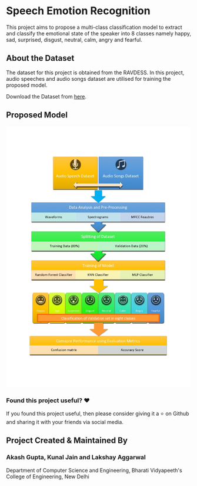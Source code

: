 # Speech Emotion Recognition
This project aims to propose a multi-class classification model to extract and classify the emotional state of the speaker into 8 classes namely happy, sad, surprised, disgust, neutral, calm, angry and fearful.

## About the Dataset
The dataset for this project is obtained from the RAVDESS. In this project, audio speeches and audio songs dataset are utilised for training the proposed model.

Download the Dataset from [here](https://zenodo.org/record/1188976#.XxnUwp4zbIU).

## Proposed Model
<img src="https://github.com/Akash-Gupta-2000/Speech-Emotion-Recognition-using-ML-and-DL-Classifiers/blob/master/proposed_model.jpg" width = 500>

### Found this project useful? :heart:

If you found this project useful, then please consider giving it a :star: on Github and sharing it with your friends via social media.

## Project Created & Maintained By

### Akash Gupta, Kunal Jain and Lakshay Aggarwal
Department of Computer Science and Engineering, Bharati Vidyapeeth's College of Engineering, New Delhi
